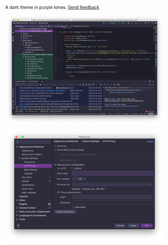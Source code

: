 A dark theme in purple tones. <a href="https://youtrack.jetbrains.com/newIssue?project=IDEA&c=assignee%20Olga.Berdnikova">Send feedback</a>  

![Dark purple theme main window](/resources/screenshots/darkpurple-main-window.png)

![Dark purple theme settings](/resources/screenshots/darkpurple-settings.png)
